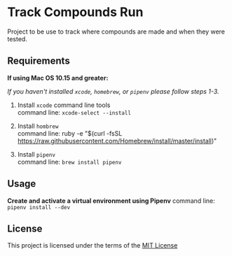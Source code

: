 Track Compounds Run
===============================

Project to be use to track where compounds are made and when they were tested.

Requirements
------------
__If using Mac OS 10.15 and greater:__

*If you haven't installed `xcode`, `homebrew`, or `pipenv` please follow steps 1-3.*

1. Install `xcode` command line tools<br/>
command line: `xcode-select --install`

2. Install `hombrew`<br/>
command line: ruby -e "$(curl -fsSL https://raw.githubusercontent.com/Homebrew/install/master/install)"

3. Install `pipenv`<br/>
command line: `brew install pipenv`

Usage
-----

__Create and activate a virtual environment using Pipenv__
command line: `pipenv install --dev`<br/>


 
License
-------
This project is licensed under the terms of the [MIT License](/LICENSE)
